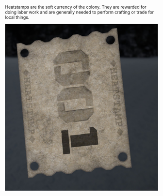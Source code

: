 Heatstamps are the soft currency of the colony.
They are rewarded for doing laber work and are generally needed to perform crafting or trade for local things.

![Image](assets/images/Heatstamp.png)